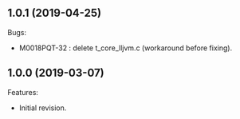 <!--
	Markdown
	Copyright 2019 MicroEJ Corp. All rights reserved.
	MicroEJ Corp. PROPRIETARY/CONFIDENTIAL. Use is subject to license terms.
-->

## 1.0.1 (2019-04-25)
Bugs:
  - M0018PQT-32 : delete t_core_lljvm.c (workaround before fixing).


## 1.0.0 (2019-03-07)
Features:
  - Initial revision.